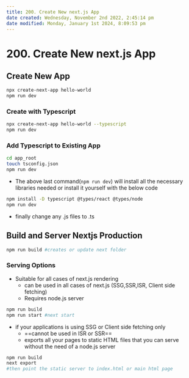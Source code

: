 ```yaml
---
title: 200. Create New next.js App
date created: Wednesday, November 2nd 2022, 2:45:14 pm
date modified: Monday, January 1st 2024, 8:09:53 pm
---
```


# 200. Create New next.js App

## Create New App

```bash
npx create-next-app hello-world
npm run dev
```

### Create with Typescript

```bash
npx create-next-app hello-world --typescript
npm run dev
```

### Add Typescript to Existing App

```sh
cd app_root
touch tsconfig.json
npm run dev
```

- The above last command(`npm run dev`) will install all the necessary libraries needed or install it yourself with the below code

```sh
npm install -D typescript @types/react @types/node
npm run dev
```

- finally change any .js files to .ts

## Build and Server Nextjs Production

```sh
npm run build #creates or update next folder
```

### Serving Options

- Suitable for all cases of next.js rendering
	- can be used in all cases of next.js (SSG,SSR,ISR, Client side fetching)
	- Requires node.js server

```sh
npm run build
npm run start #next start
```

- if your applications is using SSG or Client side fetching only
	- ==cannot be used in ISR or SSR==
	- exports all your pages to static HTML files that you can serve without the need of a node.js server

```sh
npm run build
next export
#then point the static server to index.html or main html page
```
